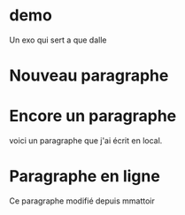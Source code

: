 # demo
Un exo qui sert a que dalle

# Nouveau paragraphe

# Encore un paragraphe
voici un paragraphe que j'ai écrit en local.

# Paragraphe en ligne 
Ce paragraphe modifié depuis mmattoir
